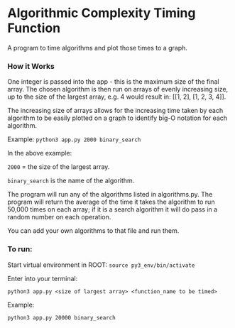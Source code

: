 # Algorithmic Complexity Timing Function

A program to time algorithms and plot those times to a graph.

### How it Works

One integer is passed into the app - this is the maximum size of the final array. The chosen algorithm is then run on arrays of evenly increasing size, up to the size of the largest array, e.g. 4 would result in: [[1, 2], [1, 2, 3, 4]].

The increasing size of arrays allows for the increasing time taken by each algorithm to be easily plotted on a graph to identify big-O notation for each algorithm.

Example: ```python3 app.py 2000 binary_search```

In the above example: 

`2000` = the size of the largest array.

`binary_search` is the name of the algorithm.

The program will run any of the algorithms listed in algorithms.py. The program will return the average of the time it takes the algorithm to run 50,000 times on each array; if it is a search algorithm it will do pass in a random number on each operation.

You can add your own algorithms to that file and run them.

### To run:

Start virtual environment in ROOT:
```source py3_env/bin/activate```

Enter into your terminal: 

``` python3 app.py <size of largest array> <function_name to be timed> ```

Example:

```python3 app.py 20000 binary_search```
